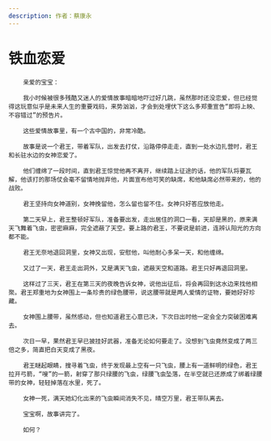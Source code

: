 ```yaml
---
description: 作者：蔡康永
---
```


# 铁血恋爱

        亲爱的宝宝：

        我小时候被很多残酷又迷人的爱情故事暗暗地吓过好几跳，虽然那时还没恋爱，但已经觉得这玩意似乎是未来人生的重要戏码，来势汹汹，才会到处埋伏下这么多郑重宣告“即将上映、不容错过”的预告片。

        这些爱情故事里，有一个古中国的，非常冷酷。

        故事是说一个君王，带着军队，出发去打仗，沿路停停走走，直到一处水边扎营时，君王和长驻水边的女神恋爱了。

        他们缠绵了一段时间，直到君王惊觉他再不离开，继续踏上征途的话，他的军队将要瓦解，他该打的那场仗会毫不留情地抛弃他，片面宣布他可笑的缺席，和他缺席必然带来的，他的战败。

        君王坚持向女神道别，女神挽留他，怎么留也留不住。女神只好答应放他走。

        第二天早上，君王整顿好军队，准备要出发，走出居住的洞口一看，天却是黑的，原来满天飞舞着飞虫，密密麻麻，完全遮蔽了天空。要上路的君王，不要说是前进，连辨认阳光的方向都不能。

        君王无奈地退回洞里，女神又出现，安慰他，叫他耐心多呆一天，和他缠绵。

        又过了一天，君王走出洞外，又是满天飞虫，遮蔽天空和道路。君王只好再退回洞里。

        这样过了三天，君王在第三天的夜晚告诉女神，说他出征后，将会再回到这水边来找他相聚。君王郑重地为女神围上一条珍贵的绿色腰带，说这腰带就是两人爱情的证物，要她好好珍藏。

        女神围上腰带，虽然感动，但也知道君王心意已决，下次日出时他一定会全力突破困难离去。

        次日一早，果然君王早已披挂好武器，准备无论如何要走了。没想到飞虫竟然变成了两三倍之多，简直把白天变成了黑夜。

        君王瞇起眼睛，搜寻着飞虫，终于发现最上空有一只飞虫，腰上有一道鲜明的绿色，君王拉开弓箭，“嗖”的一箭，射穿了那只绿腰的飞虫，绿腰飞虫坠落，在半空就已还原成了绑着绿腰带的女神，轻轻掉落在水里，死了。

        女神一死，满天她幻化出来的飞虫瞬间消失不见，晴空万里，君王带队离去。

        宝宝啊，故事讲完了。

        如何？

